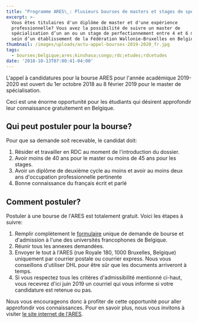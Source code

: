 ```yaml
---
title: "Programme ARES\_: Plusieurs bourses de masters et stages de spécialisation en Belgique"
excerpt: >-
  Vous êtes titulaires d'un diplôme de master et d'une expérience
  professionnelle? Vous avez la possibilité de suivre un master de
  spécialisation d’un an ou un stage de perfectionnement entre 4 et 6 mois au
  sein d’un établissement de la Fédération Wallonie-Bruxelles en Belgique. 
thumbnail: /images/uploads/actu-appel-bourses-2019-2020_fr.jpg
tags:
  - bourses;belgique;ares;kinshasa;congo;rdc;etudes;rdcetudes
date: '2018-10-13T07:00:41-04:00'
---
```

L'appel à candidatures pour la bourse ARES pour l'année académique 2019-2020 est ouvert du 1er octobre 2018 au 8 février 2019 pour le master de spécialisation.

Ceci est une énorme opportunité pour les étudiants qui désirent approfondir leur connaissance gratuitement en Belgique.

## Qui peut postuler pour la bourse?

Pour que sa demande soit recevable, le candidat doit:

1. Résider et travailler en RDC au moment de l'introduction du dossier.
2. Avoir moins de 40 ans pour le master ou moins de 45 ans pour les stages.
3. Avoir un diplôme de deuxième cycle au moins et avoir au moins deux ans d'occupation professionnelle pertinente
4. Bonne connaissance du français écrit et parlé

## Comment postuler?

Postuler à une bourse de l'ARES est totalement gratuit. Voici les étapes à suivre:

1. Remplir complètement le <a href="https://www.ares-ac.be/images/Bourses/CSI/ARES-Bourses-Formulaire-de-candidature-2019-2020.doc" target="_blank" rel="nofollow noopener">formulaire</a> unique de demande de bourse et d'admission à l'une des universités francophones de Belgique.
2. Réunir tous les annexes demandées.
3. Envoyer le tout à l'ARES (rue Royale 180, 1000 Bruxelles, Belgique) uniquement par courrier postale ou courrier express. Nous vous conseillons d'utiliser DHL pour être sûr que les documents arriveront à temps.
4. Si vous respectez tous les critères d'admissibilité mentionné ci-haut, vous recevrez d'ici juin 2019 un courriel qui vous informe si votre candidature est retenue ou pas.

Nous vous encourageons donc à profiter de cette opportunité pour aller approfondir vos connaissances. Pour en savoir plus, nous vous invitons à visiter <a href="https://www.ares-ac.be/fr/cooperation-au-developpement/bourses/masters-et-stages-en-belgique" target="_blank" rel="nofollow noopener">le site internet de l'ARES</a>.
